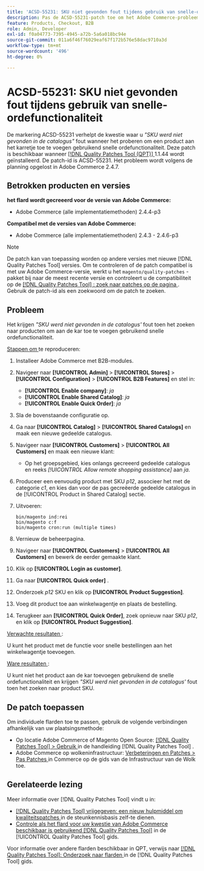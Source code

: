 ```yaml
---
title: 'ACSD-55231: SKU niet gevonden fout tijdens gebruik van snelle-ordefunctionaliteit'
description: Pas de ACSD-55231-patch toe om het Adobe Commerce-probleem op te lossen, waarbij *'De SKU is niet gevonden in de catalogus'*-fout tijdens het toevoegen van een product aan het winkelwagentje met behulp van de functie voor snelle bestelling.
feature: Products, Checkout, B2B
role: Admin, Developer
exl-id: f0a04773-7395-4945-a72b-5a6a018bc94e
source-git-commit: 011a6f46f76029eaf67f172b576e58dac9710a3d
workflow-type: tm+mt
source-wordcount: '496'
ht-degree: 0%

---
```


# ACSD-55231: SKU niet gevonden fout tijdens gebruik van snelle-ordefunctionaliteit

De markering ACSD-55231 verhelpt de kwestie waar u *&quot;SKU werd niet gevonden in de catalogus&quot;* fout wanneer het proberen om een product aan het karretje toe te voegen gebruikend snelle ordefunctionaliteit. Deze patch is beschikbaar wanneer [[!DNL Quality Patches Tool (QPT)] ](https://experienceleague.adobe.com/en/docs/commerce-operations/tools/quality-patches-tool/quality-patches-tool-to-self-serve-quality-patches) 1.1.44 wordt geïnstalleerd. De patch-id is ACSD-55231. Het probleem wordt volgens de planning opgelost in Adobe Commerce 2.4.7.

## Betrokken producten en versies

**het flard wordt gecreeerd voor de versie van Adobe Commerce:**

* Adobe Commerce (alle implementatiemethoden) 2.4.4-p3

**Compatibel met de versies van Adobe Commerce:**

* Adobe Commerce (alle implementatiemethoden) 2.4.3 - 2.4.6-p3

>[!NOTE]
>
>De patch kan van toepassing worden op andere versies met nieuwe [!DNL Quality Patches Tool] versies. Om te controleren of de patch compatibel is met uw Adobe Commerce-versie, werkt u het `magento/quality-patches` -pakket bij naar de meest recente versie en controleert u de compatibiliteit op de [[!DNL Quality Patches Tool] : zoek naar patches op de pagina ](https://experienceleague.adobe.com/tools/commerce-quality-patches/index.html) . Gebruik de patch-id als een zoekwoord om de patch te zoeken.

## Probleem

Het krijgen *&quot;SKU werd niet gevonden in de catalogus&#39;* fout toen het zoeken naar producten om aan de kar toe te voegen gebruikend snelle ordefunctionaliteit.

<u> Stappen om </u> te reproduceren:

1. Installeer Adobe Commerce met B2B-modules.
1. Navigeer naar **[!UICONTROL Admin]** > **[!UICONTROL Stores]** > **[!UICONTROL Configuration]** > **[!UICONTROL B2B Features]** en stel in:
   * **[!UICONTROL Enable company]**: *ja*
   * **[!UICONTROL Enable Shared Catalog]**: *ja*
   * **[!UICONTROL Enable Quick Order]**: *ja*
1. Sla de bovenstaande configuratie op.
1. Ga naar **[!UICONTROL Catalog]** > **[!UICONTROL Shared Catalogs]** en maak een nieuwe gedeelde catalogus.
1. Navigeer naar **[!UICONTROL Customers]** > **[!UICONTROL All Customers]** en maak een nieuwe klant:
   * Op het groepsgebied, kies onlangs gecreeerd gedeelde catalogus en reeks *[!UICONTROL Allow remote shopping assistance]* aan *ja*.
1. Produceer een eenvoudig product met SKU *p12*, associeer het met de categorie *c1*, en kies dan voor de pas gecreëerde gedeelde catalogus in de [!UICONTROL Product in Shared Catalog] sectie.
1. Uitvoeren:

   ```
   bin/magento ind:rei 
   bin/magento c:f 
   bin/magento cron:run (multiple times)
   ```

1. Vernieuw de beheerpagina.
1. Navigeer naar **[!UICONTROL Customers]** > **[!UICONTROL All Customers]** en bewerk de eerder gemaakte klant.
1. Klik op **[!UICONTROL Login as customer]**.
1. Ga naar **[!UICONTROL Quick order]** .
1. Onderzoek *p12* SKU en klik op **[!UICONTROL Product Suggestion]**.
1. Voeg dit product toe aan winkelwagentje en plaats de bestelling.
1. Terugkeer aan **[!UICONTROL Quick Order]**, zoek opnieuw naar SKU *p12*, en klik op **[!UICONTROL Product Suggestion]**.

<u> Verwachte resultaten </u>:

U kunt het product met de functie voor snelle bestellingen aan het winkelwagentje toevoegen.

<u> Ware resultaten </u>:

U kunt niet het product aan de kar toevoegen gebruikend de snelle ordefunctionaliteit en krijgen *&quot;SKU werd niet gevonden in de catalogus&#39;* fout toen het zoeken naar product SKU.

## De patch toepassen

Om individuele flarden toe te passen, gebruik de volgende verbindingen afhankelijk van uw plaatsingsmethode:

* Op locatie Adobe Commerce of Magento Open Source: [[!DNL Quality Patches Tool] > Gebruik ](/help/tools/quality-patches-tool/usage.md) in de handleiding [!DNL Quality Patches Tool] .
* Adobe Commerce op wolkeninfrastructuur: [ Verbeteringen en Patches > Pas Patches ](https://experienceleague.adobe.com/docs/commerce-cloud-service/user-guide/develop/upgrade/apply-patches.html) in Commerce op de gids van de Infrastructuur van de Wolk toe.

## Gerelateerde lezing

Meer informatie over [!DNL Quality Patches Tool] vindt u in:

* [[!DNL Quality Patches Tool]  vrijgegeven: een nieuw hulpmiddel om kwaliteitspatches ](https://experienceleague.adobe.com/en/docs/commerce-operations/tools/quality-patches-tool/quality-patches-tool-to-self-serve-quality-patches) in de steunkennisbasis zelf-te dienen.
* [ Controle als het flard voor uw kwestie van Adobe Commerce beschikbaar is gebruikend  [!DNL Quality Patches Tool]](/help/tools/quality-patches-tool/patches-available-in-qpt/check-patch-for-magento-issue-with-magento-quality-patches.md) in de [!UICONTROL Quality Patches Tool] gids.


Voor informatie over andere flarden beschikbaar in QPT, verwijs naar [[!DNL Quality Patches Tool]: Onderzoek naar flarden ](https://experienceleague.adobe.com/tools/commerce-quality-patches/index.html) in de [!DNL Quality Patches Tool] gids.
